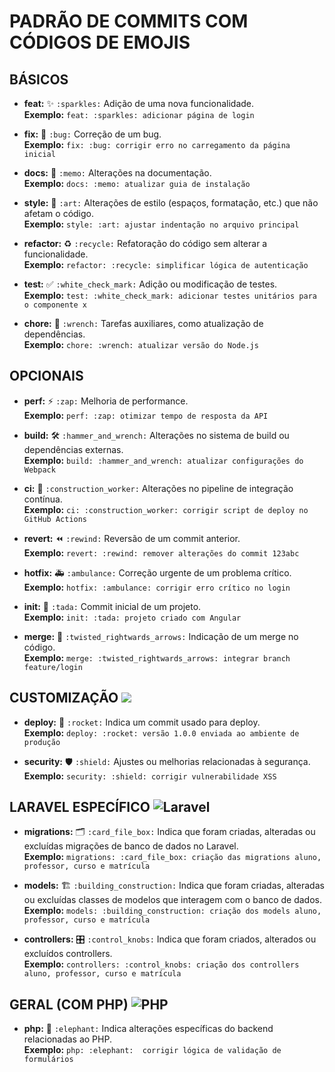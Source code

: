 # PADRÃO DE COMMITS COM CÓDIGOS DE EMOJIS 

## BÁSICOS

- **feat:** ✨ `:sparkles:` Adição de uma nova funcionalidade.  
  **Exemplo:** `feat: :sparkles: adicionar página de login`

- **fix:** 🐛 `:bug:` Correção de um bug.  
  **Exemplo:** `fix: :bug: corrigir erro no carregamento da página inicial`

- **docs:** 📝 `:memo:` Alterações na documentação.  
  **Exemplo:** `docs: :memo: atualizar guia de instalação`

- **style:** 🎨 `:art:` Alterações de estilo (espaços, formatação, etc.) que não afetam o código.  
  **Exemplo:** `style: :art: ajustar indentação no arquivo principal`

- **refactor:** ♻️ `:recycle:` Refatoração do código sem alterar a funcionalidade.  
  **Exemplo:** `refactor: :recycle: simplificar lógica de autenticação`

- **test:** ✅ `:white_check_mark:` Adição ou modificação de testes.  
  **Exemplo:** `test: :white_check_mark: adicionar testes unitários para o componente x`

- **chore:** 🔧 `:wrench:` Tarefas auxiliares, como atualização de dependências.  
  **Exemplo:** `chore: :wrench: atualizar versão do Node.js`

## OPCIONAIS

- **perf:** ⚡ `:zap:` Melhoria de performance.  
  **Exemplo:** `perf: :zap: otimizar tempo de resposta da API`

- **build:** 🛠️ `:hammer_and_wrench:` Alterações no sistema de build ou dependências externas.  
  **Exemplo:** `build: :hammer_and_wrench: atualizar configurações do Webpack`

- **ci:** 👷 `:construction_worker:` Alterações no pipeline de integração contínua.  
  **Exemplo:** `ci: :construction_worker: corrigir script de deploy no GitHub Actions`

- **revert:** ⏪ `:rewind:` Reversão de um commit anterior.  
  **Exemplo:** `revert: :rewind: remover alterações do commit 123abc`

- **hotfix:** 🚑 `:ambulance:` Correção urgente de um problema crítico.  
  **Exemplo:** `hotfix: :ambulance: corrigir erro crítico no login`

- **init:** 🎉 `:tada:` Commit inicial de um projeto.  
  **Exemplo:** `init: :tada: projeto criado com Angular`

- **merge:** 🔀 `:twisted_rightwards_arrows:` Indicação de um merge no código.  
  **Exemplo:** `merge: :twisted_rightwards_arrows: integrar branch feature/login`

## CUSTOMIZAÇÃO <img src="https://img.shields.io/badge/logo-php-blue?logo=php"/>

- **deploy:** 🚀 `:rocket:` Indica um commit usado para deploy.  
  **Exemplo:** `deploy: :rocket: versão 1.0.0 enviada ao ambiente de produção`

- **security:** 🛡️ `:shield:` Ajustes ou melhorias relacionadas à segurança.  
  **Exemplo:** `security: :shield: corrigir vulnerabilidade XSS`

## LARAVEL ESPECÍFICO <img alt="Laravel" src="https://img.shields.io/badge/laravel-%23FF2D20.svg?style=for-the-badge&logo=laravel&logoColor=white"/>

- **migrations:** 🗂️ `:card_file_box:` Indica que foram criadas, alteradas ou excluídas migrações de banco de dados no Laravel.  
  **Exemplo:** `migrations: :card_file_box: criação das migrations aluno, professor, curso e matrícula`

- **models:** 🏗️ `:building_construction:` Indica que foram criadas, alteradas ou excluídas classes de modelos que interagem com o banco de dados.  
  **Exemplo:** `models: :building_construction: criação dos models aluno, professor, curso e matrícula`

- **controllers:** 🎛️ `:control_knobs:` Indica que foram criados, alterados ou excluídos controllers.  
  **Exemplo:** `controllers: :control_knobs: criação dos controllers aluno, professor, curso e matrícula`

## GERAL (COM PHP) <img alt="PHP" src="https://img.shields.io/badge/php-%23777BB4.svg?style=for-the-badge&logo=php&logoColor=white"/>

- **php:** 🐘 `:elephant:` Indica alterações específicas do backend relacionadas ao PHP.  
  **Exemplo:** `php: :elephant:  corrigir lógica de validação de formulários`
